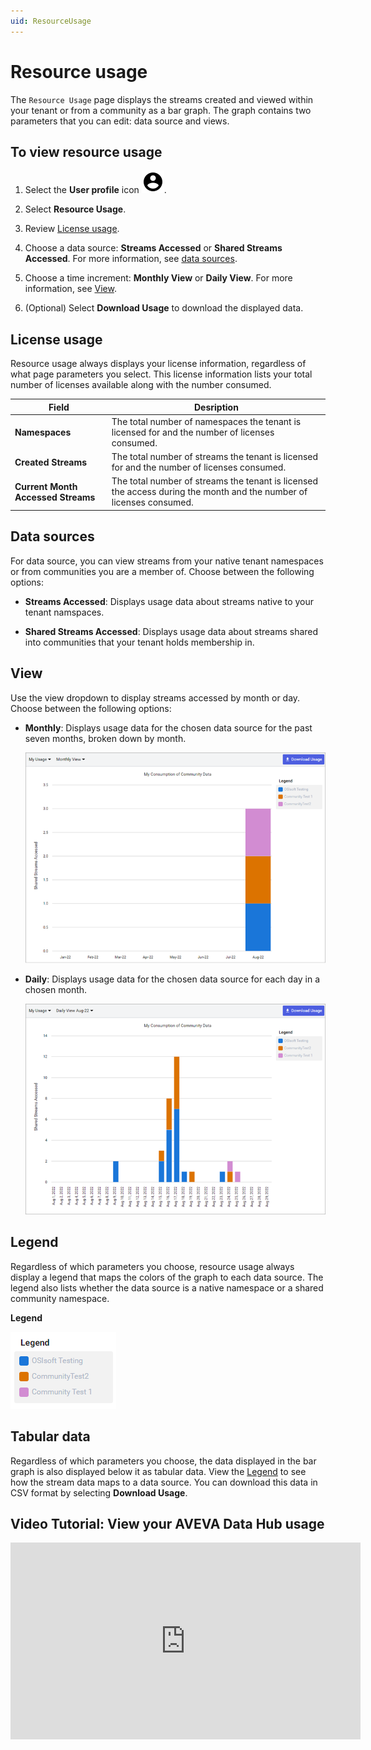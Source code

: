 ```yaml
---
uid: ResourceUsage
---
```


# Resource usage

The `Resource Usage` page displays the streams created and viewed within your tenant or from a community as a bar graph. The graph contains two parameters that you can edit: data source and views.  

## To view resource usage

1. Select the **User profile** icon ![User Profile icon](../../_icons/default/account-circle.svg).

1. Select **Resource Usage**.

1. Review [License usage](#license-usage).

1. Choose a data source: **Streams Accessed** or **Shared Streams Accessed**. For more information, see [data sources](#data-sources).

1. Choose a time increment: **Monthly View** or **Daily View**. For more information, see [View](#view).

1. (Optional) Select **Download Usage** to download  the displayed data.

## License usage

Resource usage always displays your license information, regardless of what page parameters you select. This license information lists your total number of licenses available along with the number consumed.

Field | Desription
--|--
**Namespaces** | The total number of namespaces the tenant is licensed for and the number of licenses consumed.
**Created Streams** | The total number of streams the tenant is licensed for and the number of licenses consumed.
**Current Month Accessed Streams** | The total number of streams the tenant is licensed the access during the month and the number of licenses consumed.

##  Data sources

For data source, you can view streams from your native tenant namespaces or from communities you are a member of. Choose between the following options:

- **Streams Accessed**: Displays usage data about streams native to your tenant namspaces.

- **Shared Streams Accessed**: Displays usage data about streams shared into communities that your tenant holds membership in.

##  View

Use the view dropdown to display streams accessed by month or day. Choose between the following options:

- **Monthly**: Displays usage data for the chosen data source for the past seven months, broken down by month.

	![streams accessed monthly](../../communities/images/streams-accessed-monthly.png)

- **Daily**: Displays usage data for the chosen data source for each day in a chosen month.

	![streams accessed daily](../../communities/images/streams-accessed-daily.png)

## Legend

Regardless of which parameters you choose, resource usage always display a legend that maps the colors of the graph to each data source. The legend also lists whether the data source is a native namespace or a shared community namespace. 

**Legend**

![legend](../../communities/images/legend.png)

## Tabular data

Regardless of which parameters you choose, the data displayed in the bar graph is also displayed below it as tabular data. View the [Legend](#legend) to see how the stream data maps to a data source. You can download this data in CSV format by selecting **Download Usage**.

## Video Tutorial: View your AVEVA Data Hub usage

<iframe width="560" height="315" src="https://www.youtube.com/embed/Y-GxLMH1vYA" title="YouTube video player" frameborder="0" allow="accelerometer; autoplay; clipboard-write; encrypted-media; gyroscope; picture-in-picture; web-share" allowfullscreen></iframe>